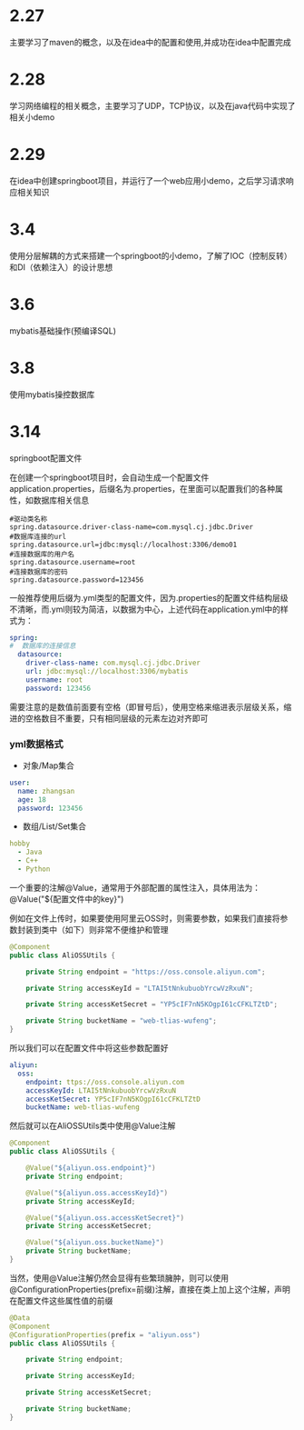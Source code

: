 # 2.27
主要学习了maven的概念，以及在idea中的配置和使用,并成功在idea中配置完成

# 2.28
学习网络编程的相关概念，主要学习了UDP，TCP协议，以及在java代码中实现了相关小demo

# 2.29
在idea中创建springboot项目，并运行了一个web应用小demo，之后学习请求响应相关知识

# 3.4
使用分层解耦的方式来搭建一个springboot的小demo，了解了IOC（控制反转）和DI（依赖注入）的设计思想

# 3.6 
mybatis基础操作(预编译SQL)

# 3.8
使用mybatis操控数据库

# 3.14
springboot配置文件

在创建一个springboot项目时，会自动生成一个配置文件application.properties，后缀名为.properties，在里面可以配置我们的各种属性，如数据库相关信息
```properties
#驱动类名称
spring.datasource.driver-class-name=com.mysql.cj.jdbc.Driver
#数据库连接的url
spring.datasource.url=jdbc:mysql://localhost:3306/demo01
#连接数据库的用户名
spring.datasource.username=root
#连接数据库的密码
spring.datasource.password=123456
```
一般推荐使用后缀为.yml类型的配置文件，因为.properties的配置文件结构层级不清晰，而.yml则较为简洁，以数据为中心，上述代码在application.yml中的样式为：
```yml
spring:
#  数据库的连接信息
  datasource:
    driver-class-name: com.mysql.cj.jdbc.Driver
    url: jdbc:mysql://localhost:3306/mybatis
    username: root
    password: 123456
```
需要注意的是数值前面要有空格（即冒号后），使用空格来缩进表示层级关系，缩进的空格数目不重要，只有相同层级的元素左边对齐即可
### yml数据格式
* 对象/Map集合
```yml
user:
  name: zhangsan
  age: 18
  password: 123456
```
* 数组/List/Set集合
```yml
hobby
  - Java
  - C++
  - Python
```

一个重要的注解@Value，通常用于外部配置的属性注入，具体用法为：@Value("${配置文件中的key}")

例如在文件上传时，如果要使用阿里云OSS时，则需要参数，如果我们直接将参数封装到类中（如下）则非常不便维护和管理
```java
@Component
public class AliOSSUtils {

    private String endpoint = "https://oss.console.aliyun.com";

    private String accessKeyId = "LTAI5tNnkubuobYrcwVzRxuN";

    private String accessKetSecret = "YP5cIF7nN5KOgpI61cCFKLTZtD";

    private String bucketName = "web-tlias-wufeng";
}
```
所以我们可以在配置文件中将这些参数配置好
```yml
aliyun:
  oss:
    endpoint: ttps://oss.console.aliyun.com
    accessKeyId: LTAI5tNnkubuobYrcwVzRxuN
    accessKetSecret: YP5cIF7nN5KOgpI61cCFKLTZtD
    bucketName: web-tlias-wufeng
```
然后就可以在AliOSSUtils类中使用@Value注解
```java
@Component
public class AliOSSUtils {

    @Value("${aliyun.oss.endpoint}")
    private String endpoint;

    @Value("${aliyun.oss.accessKeyId}")
    private String accessKeyId;

    @Value("${aliyun.oss.accessKetSecret}")
    private String accessKetSecret;

    @Value("${aliyun.oss.bucketName}")
    private String bucketName;
}
```
当然，使用@Value注解仍然会显得有些繁琐臃肿，则可以使用@ConfigurationProperties(prefix=前缀)注解，直接在类上加上这个注解，声明在配置文件这些属性值的前缀
```java
@Data
@Component
@ConfigurationProperties(prefix = "aliyun.oss")
public class AliOSSUtils {

    private String endpoint;

    private String accessKeyId;

    private String accessKetSecret;

    private String bucketName;
}
```
